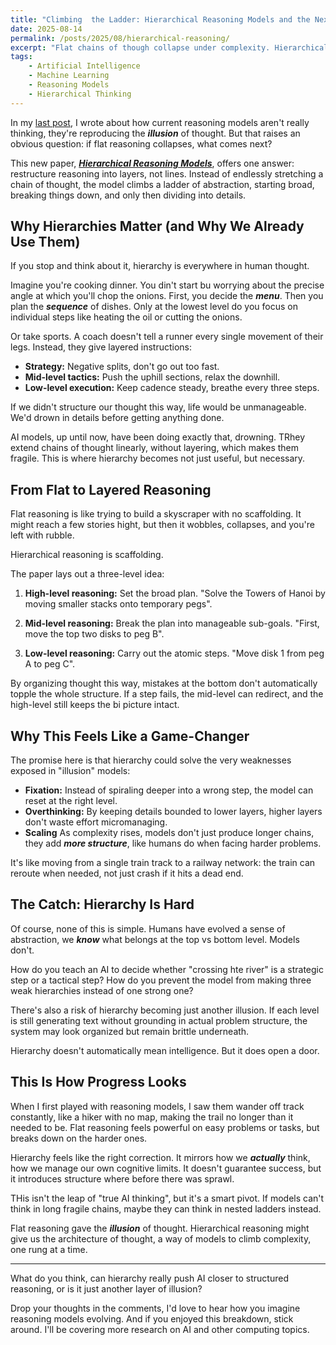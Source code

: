 ```yaml
---
title: "Climbing  the Ladder: Hierarchical Reasoning Models and the Next Step for AI"
date: 2025-08-14
permalink: /posts/2025/08/hierarchical-reasoning/
excerpt: "Flat chains of though collapse under complexity. Hierarchical reasoning models propose a new path: structuring thought into levels, more like humans do."
tags:
    - Artificial Intelligence
    - Machine Learning
    - Reasoning Models
    - Hierarchical Thinking  
---
```


In my [last post](), I wrote about how current reasoning models aren't really thinking, they're reproducing the ***illusion*** of thought. But that raises an obvious question: if flat reasoning collapses, what comes next?

This new paper, [***Hierarchical Reasoning Models***](https://arxiv.org/pdf/2506.21734), offers one answer: restructure reasoning into layers, not lines. Instead of endlessly stretching a chain of thought, the model climbs a ladder of abstraction, starting broad, breaking things down, and only then dividing into details.

## Why Hierarchies Matter (and Why We Already Use Them)

If you stop and think about it, hierarchy is everywhere in human thought.

Imagine you're cooking dinner. You din't start bu worrying about the precise angle at which you'll chop the onions. First, you decide the ***menu***. Then you plan the ***sequence*** of dishes. Only at the lowest level do you focus on individual steps like heating the oil or cutting the onions.

Or take sports. A coach doesn't tell a runner every single movement of their legs. Instead, they give layered instructions:

- **Strategy:** Negative splits, don't go out too fast.
- **Mid-level tactics:** Push the uphill sections, relax the downhill.
- **Low-level execution:** Keep cadence steady, breathe every three steps.

If we didn't structure our thought this way, life would be unmanageable. We'd drown in details before getting anything done.

AI models, up until now, have been doing exactly that, drowning. TRhey extend chains of thought linearly, without layering, which makes them fragile. This is where hierarchy becomes not just useful, but necessary.

## From Flat to Layered Reasoning

Flat reasoning is like trying to build a skyscraper with no scaffolding. It might reach a few stories hight, but then it wobbles, collapses, and you're left with rubble.

Hierarchical reasoning is scaffolding.

The paper lays out a three-level idea:

1. **High-level reasoning:** Set the broad plan. "Solve the Towers of Hanoi by moving  smaller stacks onto temporary pegs".

2. **Mid-level reasoning:** Break the plan into manageable sub-goals. "First, move the top two disks to peg B".

3. **Low-level reasoning:** Carry out the atomic steps. "Move disk 1 from peg A to peg C".

By organizing thought this way, mistakes at the bottom don't automatically topple the whole structure. If a step fails, the mid-level can redirect, and the high-level still keeps the bi picture intact.

## Why This Feels Like a Game-Changer

The promise here is that hierarchy could solve the very weaknesses exposed in "illusion" models:

- **Fixation:** Instead of spiraling deeper into a wrong step, the model can reset at the right level.
- **Overthinking:** By keeping details bounded to lower layers, higher layers don't waste effort micromanaging.
- **Scaling** As complexity rises, models don't just produce longer chains, they add ***more structure***, like humans do when facing harder problems.

It's like moving from a single train track to a railway network: the train can reroute when needed, not just crash if it hits a dead end.

## The Catch: Hierarchy Is Hard

Of course, none of this is simple. Humans have evolved a sense of abstraction, we ***know*** what belongs at the top vs bottom level. Models don't.

How do you teach an AI to decide whether "crossing hte river" is a strategic step or a tactical step? 
How do you prevent the model from making three weak hierarchies instead of one strong one?

There's also a risk of hierarchy becoming just another illusion. If each level is still generating text without grounding in actual problem structure, the system may look organized but remain brittle underneath.

Hierarchy doesn't automatically mean intelligence. But it does open a door.

## This Is How Progress Looks

When I first played with reasoning models, I saw them wander off track constantly, like a hiker with no map, making the trail no longer than it needed to be. Flat reasoning feels powerful on easy problems or tasks, but breaks down on the harder ones.

Hierarchy feels like the right correction. It mirrors how we ***actually*** think, how we manage our own cognitive limits. It doesn't guarantee success, but it introduces structure where before there was sprawl.

THis isn't the leap of "true AI thinking", but it's a smart pivot. If models can't think in long fragile chains, maybe they can think in nested ladders instead.

Flat reasoning gave the ***illusion*** of thought. Hierarchical reasoning might give us the architecture of thought, a way of models to climb complexity, one rung at a time.

---

What do you think, can hierarchy really push AI closer to structured reasoning, or is it just another layer of illusion?

Drop your thoughts in the comments, I'd love to hear how you imagine reasoning models evolving. And if you enjoyed this breakdown, stick around. I'll be covering more research on AI and other computing topics. 